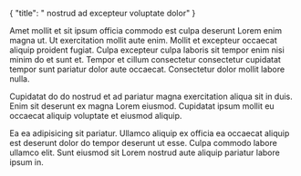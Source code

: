 {
  "title": " nostrud ad excepteur voluptate dolor"
}

Amet mollit et sit ipsum officia commodo est culpa deserunt Lorem enim magna ut. Ut exercitation mollit aute enim. Mollit et excepteur occaecat aliquip proident fugiat. Culpa excepteur culpa laboris sit tempor enim nisi minim do et sunt et. Tempor et cillum consectetur consectetur cupidatat tempor sunt pariatur dolor aute occaecat. Consectetur dolor mollit labore nulla.

Cupidatat do do nostrud et ad pariatur magna exercitation aliqua sit in duis. Enim sit deserunt ex magna Lorem eiusmod. Cupidatat ipsum mollit eu occaecat aliquip voluptate et eiusmod aliquip.

Ea ea adipisicing sit pariatur. Ullamco aliquip ex officia ea occaecat aliquip est deserunt dolor do tempor deserunt ut esse. Culpa commodo labore ullamco elit. Sunt eiusmod sit Lorem nostrud aute aliquip pariatur labore ipsum in.